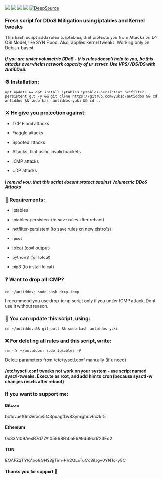 <a href="#"><img src="https://img.shields.io/github/forks/yuk1c/antiddos"/></a>
<a href="#"><img src="https://img.shields.io/github/license/yuk1c/antiddos"/></a>
<a href="#"><img src="https://img.shields.io/github/last-commit/yuk1c/antiddos"/></a>
<a href="#"><img src="https://img.shields.io/github/contributors/yuk1c/antiddos"/></a>
[![DeepSource](https://deepsource.io/gh/yuk1c/antiddos.svg/?label=active+issues&show_trend=true&token=tVgsBqvfV3KBAOkyv3rCEYiV)](https://deepsource.io/gh/yuk1c/antiddos/?ref=repository-badge)
### Fresh script for DDoS Mitigation using iptables and Kernel tweaks
This bash script adds rules to iptables, that protects you from Attacks on L4 OSI Model, like SYN Flood. Also, applies kernel tweaks. Working only on Debian-based.
##### If you are under volumetric DDoS - this rules doesn't help to you, bc this attacks overwhelm network capacity of ur server. Use VPS/VDS/DS with AntiDDoS.

### ⚙️ Installation:
```
apt update && apt install iptables iptables-persistent netfilter-persistent git -y && git clone https://github.com/yuk1c/antiddos && cd antiddos && sudo bash antiddos-yuki && cd ..
```

### ⚔️ He give you protection against:

* TCP Flood attacks

* Fraggle attacks

* Spoofed attacks

* Attacks, that using invalid packets

* ICMP attacks

* UDP attacks

##### I remind you, that this script doesnt protect against Volumetric DDoS Attacks

### 🍁 Requirements:
* iptables

* iptables-persistent (to save rules after reboot)

* netfilter-persistent (to save rules on new distro's)

* ipset

* lolcat (cool output)

* python3 (for lolcat)

* pip3 (to install lolcat)

### ❓️ Want to drop all ICMP?
```
cd ~/antiddos; sudo bash drop-icmp
```

I recommend you use drop-icmp script only if you under ICMP attack. Dont use it without reason.

### 🔄 You can update this script, using:
```
cd ~/antiddos && git pull && sudo bash antiddos-yuki
```

### ❌️ For deleting all rules and this script, write:
```
rm -fr ~/antiddos; sudo iptables -F
```
Delete parameters from /etc/sysctl.conf manually (if u need)


#### /etc/sysctl.conf tweaks not work on your system - use script named sysctl-tweaks. Execute as root, and add him to cron (because sysctl -w changes resets after reboot)

### If you want to support me:

#### Bitcoin
bc1qvuef0mzerxcv5t43puagtkw83ymjghuv6czkr5

#### Ethereum
0x33A109Ae4B7d77A105968Fb0aE6A9d69cd723Ed2

#### TON
EQARZzTYKAbo9GHS3jjTim-Hh2QLuTuCc3ilagv0YNTs-y5C


#### Thanks you for support 💙
